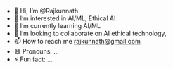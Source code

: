 - 👋 Hi, I’m @Rajkunnath
- 👀 I’m interested in AI/ML, Ethical AI
- 🌱 I’m currently learning AI/ML
- 💞️ I’m looking to collaborate on AI ethical technology, 
- 📫 How to reach me rajkunnath@gmail.com
- 😄 Pronouns: ...
- ⚡ Fun fact: ...

<!---
Rajkunnath/Rajkunnath is a ✨ special ✨ repository because its `README.md` (this file) appears on your GitHub profile.
You can click the Preview link to take a look at your changes.
--->

